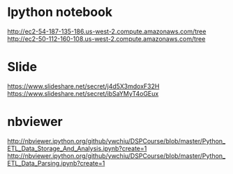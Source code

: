 
Ipython notebook
==================================================
http://ec2-54-187-135-186.us-west-2.compute.amazonaws.com/tree
http://ec2-50-112-160-108.us-west-2.compute.amazonaws.com/tree

Slide
===================================================
https://www.slideshare.net/secret/j4d5X3mdoxF32H
https://www.slideshare.net/secret/ibSaYMyT4oGEux

nbviewer
===================================================
http://nbviewer.ipython.org/github/ywchiu/DSPCourse/blob/master/Python_ETL_Data_Storage_And_Analysis.ipynb?create=1
http://nbviewer.ipython.org/github/ywchiu/DSPCourse/blob/master/Python_ETL_Data_Parsing.ipynb?create=1